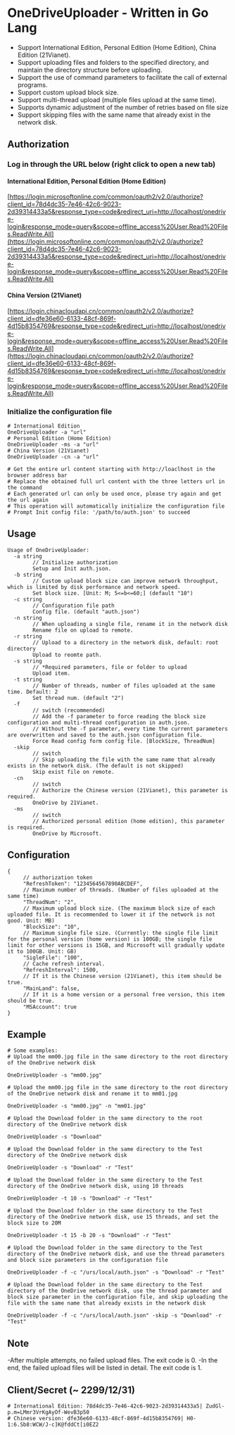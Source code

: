 # OneDriveUploader - Written in Go Lang
- Support International Edition, Personal Edition (Home Edition), China Edition (21Vianet).
- Support uploading files and folders to the specified directory, and maintain the directory structure before uploading.
- Support the use of command parameters to facilitate the call of external programs.
- Support custom upload block size.
- Support multi-thread upload (multiple files upload at the same time).
- Supports dynamic adjustment of the number of retries based on file size
- Support skipping files with the same name that already exist in the network disk.

## Authorization
### Log in through the URL below (right click to open a new tab)
#### International Edition, Personal Edition (Home Edition)
[https://login.microsoftonline.com/common/oauth2/v2.0/authorize?client_id=78d4dc35-7e46-42c6-9023-2d39314433a5&response_type=code&redirect_uri=http://localhost/onedrive-login&response_mode=query&scope=offline_access%20User.Read%20Files.ReadWrite.All](https://login.microsoftonline.com/common/oauth2/v2.0/authorize?client_id=78d4dc35-7e46-42c6-9023-2d39314433a5&response_type=code&redirect_uri=http://localhost/onedrive-login&response_mode=query&scope=offline_access%20User.Read%20Files.ReadWrite.All)
#### China Version (21Vianet)
[https://login.chinacloudapi.cn/common/oauth2/v2.0/authorize?client_id=dfe36e60-6133-48cf-869f-4d15b8354769&response_type=code&redirect_uri=http://localhost/onedrive-login&response_mode=query&scope=offline_access%20User.Read%20Files.ReadWrite.All](https://login.chinacloudapi.cn/common/oauth2/v2.0/authorize?client_id=dfe36e60-6133-48cf-869f-4d15b8354769&response_type=code&redirect_uri=http://localhost/onedrive-login&response_mode=query&scope=offline_access%20User.Read%20Files.ReadWrite.All)

### Initialize the configuration file
```
# International Edition
OneDriveUploader -a "url"
# Personal Edition (Home Edition)
OneDriveUploader -ms -a "url"
# China Version (21Vianet)
OneDriveUploader -cn -a "url"

# Get the entire url content starting with http://loaclhost in the browser address bar
# Replace the obtained full url content with the three letters url in the command
# Each generated url can only be used once, please try again and get the url again
# This operation will automatically initialize the configuration file
# Prompt Init config file: '/path/to/auth.json' to succeed
```

## Usage
```
Usage of OneDriveUploader:
  -a string
        // Initialize authorization
        Setup and Init auth.json.
  -b string
        // Custom upload block size can improve network throughput, which is limited by disk performance and network speed.
        Set block size. [Unit: M; 5<=b<=60;] (default "10")
  -c string
        // Configuration file path
        Config file. (default "auth.json")
  -n string
        // When uploading a single file, rename it in the network disk
        Rename file on upload to remote.
  -r string
        // Upload to a directory in the network disk, default: root directory
        Upload to reomte path.
  -s string
        // *Required parameters, file or folder to upload
        Upload item.
  -t string
        // Number of threads, number of files uploaded at the same time. Default: 2
        Set thread num. (default "2")
  -f
        // switch (recommended)
        // Add the -f parameter to force reading the block size configuration and multi-thread configuration in auth.json.
        // Without the -f parameter, every time the current parameters are overwritten and saved to the auth.json configuration file.
        Force Read config form config file. [BlockSize, ThreadNum]
  -skip
        // switch
        // Skip uploading the file with the same name that already exists in the network disk. (The default is not skipped)
        Skip exist file on remote.
  -cn
        // switch
        // Authorize the Chinese version (21Vianet), this parameter is required.
        OneDrive by 21Vianet.
  -ms
        // switch
        // Authorized personal edition (home edition), this parameter is required.
        OneDrive by Microsoft.
```

## Configuration
```
{
     // authorization token
     "RefreshToken": "1234564567890ABCDEF",
     // Maximum number of threads. (Number of files uploaded at the same time)
     "ThreadNum": "2",
     // Maximum upload block size. (The maximum block size of each uploaded file. It is recommended to lower it if the network is not good. Unit: MB)
     "BlockSize": "10",
     // Maximum single file size. (Currently: the single file limit for the personal version (home version) is 100GB; the single file limit for other versions is 15GB, and Microsoft will gradually update it to 100GB. Unit: GB)
     "SigleFile": "100",
     // Cache refresh interval.
     "RefreshInterval": 1500,
     // If it is the Chinese version (21Vianet), this item should be true.
     "MainLand": false,
     // If it is a home version or a personal free version, this item should be true.
     "MSAccount": true
}
```

## Example
```
# Some examples:
# Upload the mm00.jpg file in the same directory to the root directory of the OneDrive network disk

OneDriveUploader -s "mm00.jpg"

# Upload the mm00.jpg file in the same directory to the root directory of the OneDrive network disk and rename it to mm01.jpg

OneDriveUploader -s "mm00.jpg" -n "mm01.jpg"

# Upload the Download folder in the same directory to the root directory of the OneDrive network disk

OneDriveUploader -s "Download"

# Upload the Download folder in the same directory to the Test directory of the OneDrive network disk

OneDriveUploader -s "Download" -r "Test"

# Upload the Download folder in the same directory to the Test directory of the OneDrive network disk, using 10 threads

OneDriveUploader -t 10 -s "Download" -r "Test"

# Upload the Download folder in the same directory to the Test directory of the OneDrive network disk, use 15 threads, and set the block size to 20M

OneDriveUploader -t 15 -b 20 -s "Download" -r "Test"

# Upload the Download folder in the same directory to the Test directory of the OneDrive network disk, and use the thread parameters and block size parameters in the configuration file

OneDriveUploader -f -c "/urs/local/auth.json" -s "Download" -r "Test"

# Upload the Download folder in the same directory to the Test directory of the OneDrive network disk, use the thread parameter and block size parameter in the configuration file, and skip uploading the file with the same name that already exists in the network disk

OneDriveUploader -f -c "/urs/local/auth.json" -skip -s "Download" -r "Test"
```
## Note
-After multiple attempts, no failed upload files. The exit code is 0.
-In the end, the failed upload files will be listed in detail. The exit code is 1.

## Client/Secret (~ 2299/12/31)
```
# International Edition: 78d4dc35-7e46-42c6-9023-2d39314433a5| ZudGl-p.m=LMmr3VrKgAyOf-WevB3p50
# Chinese version: dfe36e60-6133-48cf-869f-4d15b8354769| H0-1:6.Sb8:WCW/J-c]K@fddCt[i0EZ2
```
